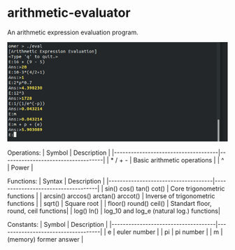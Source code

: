# arithmetic-evaluator
An arithmetic expression evaluation program.

![Screenshot](ss.png)
<br/>

Operations:
| Symbol                              | Description                        |
|-------------------------------------|------------------------------------|
| * / + -            | Basic arithmetic operations      |
| ^ | Power |
<br/>

Functions:
| Syntax                              | Description                        |
|-------------------------------------|------------------------------------|
| sin() cos() tan() cot()             | Core trigonometric functions       |
| arcsin() arccos() arctan() arccot() | Inverse of trigonometric functions |
| sqrt()                              | Square root                        |
| floor() round() ceil()              | Standart floor, round, ceil functions|
| log() ln()                          | log_10 and log_e (natural log.) functions|
<br/>

Constants:
| Symbol                              | Description                        |
|-------------------------------------|------------------------------------|
| e             | euler number      |
| pi | pi number |
| m                              | (memory) former answer                        |
<br/>
    

